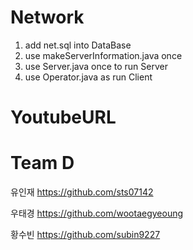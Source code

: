 # Network
1. add net.sql into DataBase
2. use makeServerInformation.java once
3. use Server.java once to run Server
4. use Operator.java as run Client

# YoutubeURL


# Team D
유인재 https://github.com/sts07142

우태경 https://github.com/wootaegyeoung

황수빈 https://github.com/subin9227
